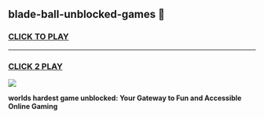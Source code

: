 
## blade-ball-unblocked-games 👋
<h3>
<a href="https://premium.freeplayer.one?title=blade-ball-unblocked-games&ref=14F">CLICK TO PLAY</a></h3>
<hr>

<h3>
<a href="https://premium.freeplayer.one?title=blade-ball-unblocked-games&ref=14F">CLICK 2 PLAY</a>
  
</h3>

<a href="https://premium.freeplayer.one?title=blade-ball-unblocked-games&ref=12F/"><img src="https://clearcache.store/games.png"></a>


**worlds hardest game unblocked: Your Gateway to Fun and Accessible Online Gaming**
